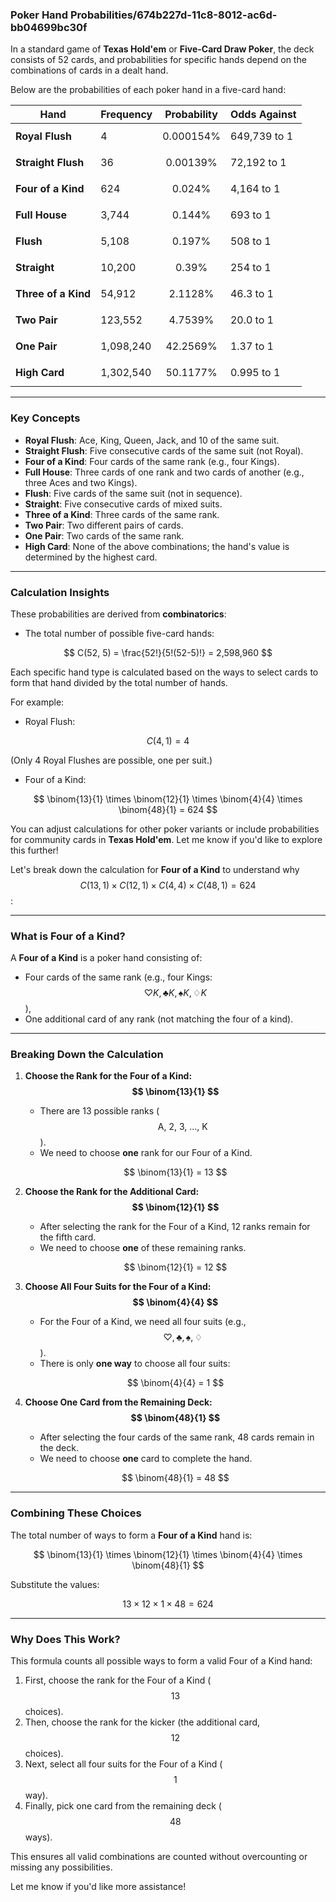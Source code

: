 ### Poker Hand Probabilities/674b227d-11c8-8012-ac6d-bb04699bc30f

In a standard game of **Texas Hold'em** or **Five-Card Draw Poker**, the deck consists of 52 cards, and probabilities for specific hands depend on the combinations of cards in a dealt hand.

Below are the probabilities of each poker hand in a five-card hand:

| **Hand**           | **Frequency** | **Probability**      | **Odds Against**   |
|---------------------|---------------|-----------------------|--------------------|
| **Royal Flush**     | 4             | $$0.000154\%$$      | 649,739 to 1       |
| **Straight Flush**  | 36            | $$0.00139\%$$       | 72,192 to 1        |
| **Four of a Kind**  | 624           | $$0.024\%$$         | 4,164 to 1         |
| **Full House**      | 3,744         | $$0.144\%$$         | 693 to 1           |
| **Flush**           | 5,108         | $$0.197\%$$         | 508 to 1           |
| **Straight**        | 10,200        | $$0.39\%$$          | 254 to 1           |
| **Three of a Kind** | 54,912        | $$2.1128\%$$        | 46.3 to 1          |
| **Two Pair**        | 123,552       | $$4.7539\%$$        | 20.0 to 1          |
| **One Pair**        | 1,098,240     | $$42.2569\%$$       | 1.37 to 1          |
| **High Card**       | 1,302,540     | $$50.1177\%$$       | 0.995 to 1         |

---

### Key Concepts

- **Royal Flush**: Ace, King, Queen, Jack, and 10 of the same suit.
- **Straight Flush**: Five consecutive cards of the same suit (not Royal).
- **Four of a Kind**: Four cards of the same rank (e.g., four Kings).
- **Full House**: Three cards of one rank and two cards of another (e.g., three Aces and two Kings).
- **Flush**: Five cards of the same suit (not in sequence).
- **Straight**: Five consecutive cards of mixed suits.
- **Three of a Kind**: Three cards of the same rank.
- **Two Pair**: Two different pairs of cards.
- **One Pair**: Two cards of the same rank.
- **High Card**: None of the above combinations; the hand's value is determined by the highest card.

---

### Calculation Insights

These probabilities are derived from **combinatorics**:

- The total number of possible five-card hands:

$$
C(52, 5) = \frac{52!}{5!(52-5)!} = 2,598,960
$$

Each specific hand type is calculated based on the ways to select cards to form that hand divided by the total number of hands.

For example:

- Royal Flush:

$$
C(4, 1) = 4
$$

(Only 4 Royal Flushes are possible, one per suit.)

- Four of a Kind:

$$
\binom{13}{1} \times \binom{12}{1} \times \binom{4}{4} \times \binom{48}{1} = 624
$$

You can adjust calculations for other poker variants or include probabilities for community cards in **Texas Hold'em**. Let me know if you'd like to explore this further!

Let's break down the calculation for **Four of a Kind** to understand why $$ C(13, 1) \times C(12, 1) \times C(4, 4) \times C(48, 1) = 624 $$:

---

### **What is Four of a Kind?**

A **Four of a Kind** is a poker hand consisting of:

- Four cards of the same rank (e.g., four Kings: $$ \heartsuit K, \clubsuit K, \spadesuit K, \diamondsuit K $$),
- One additional card of any rank (not matching the four of a kind).

---

### **Breaking Down the Calculation**

1. **Choose the Rank for the Four of a Kind: $$ \binom{13}{1} $$**
   - There are 13 possible ranks ($$ \text{A, 2, 3, ..., K} $$).
   - We need to choose **one** rank for our Four of a Kind.

   $$
   \binom{13}{1} = 13
   $$

2. **Choose the Rank for the Additional Card: $$ \binom{12}{1} $$**
   - After selecting the rank for the Four of a Kind, 12 ranks remain for the fifth card.
   - We need to choose **one** of these remaining ranks.

   $$
   \binom{12}{1} = 12
   $$

3. **Choose All Four Suits for the Four of a Kind: $$ \binom{4}{4} $$**
   - For the Four of a Kind, we need all four suits (e.g., $$ \heartsuit, \clubsuit, \spadesuit, \diamondsuit $$).
   - There is only **one way** to choose all four suits:

   $$
   \binom{4}{4} = 1
   $$

4. **Choose One Card from the Remaining Deck: $$ \binom{48}{1} $$**
   - After selecting the four cards of the same rank, 48 cards remain in the deck.
   - We need to choose **one** card to complete the hand.

   $$
   \binom{48}{1} = 48
   $$

---

### **Combining These Choices**

The total number of ways to form a **Four of a Kind** hand is:

$$
\binom{13}{1} \times \binom{12}{1} \times \binom{4}{4} \times \binom{48}{1}
$$

Substitute the values:

$$
13 \times 12 \times 1 \times 48 = 624
$$

---

### **Why Does This Work?**

This formula counts all possible ways to form a valid Four of a Kind hand:

1. First, choose the rank for the Four of a Kind ($$ 13 $$ choices).
2. Then, choose the rank for the kicker (the additional card, $$ 12 $$ choices).
3. Next, select all four suits for the Four of a Kind ($$ 1 $$ way).
4. Finally, pick one card from the remaining deck ($$ 48 $$ ways).

This ensures all valid combinations are counted without overcounting or missing any possibilities. 

Let me know if you'd like more assistance!

